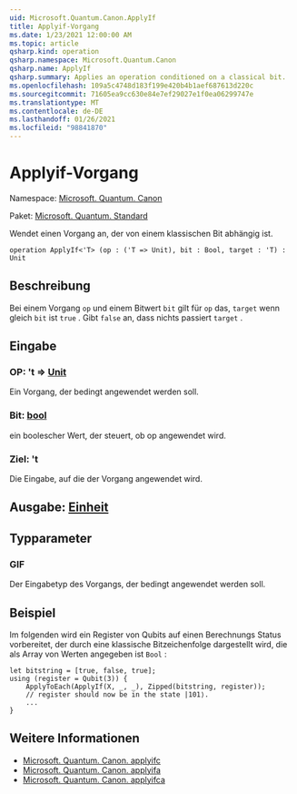 ```yaml
---
uid: Microsoft.Quantum.Canon.ApplyIf
title: Applyif-Vorgang
ms.date: 1/23/2021 12:00:00 AM
ms.topic: article
qsharp.kind: operation
qsharp.namespace: Microsoft.Quantum.Canon
qsharp.name: ApplyIf
qsharp.summary: Applies an operation conditioned on a classical bit.
ms.openlocfilehash: 109a5c4748d183f199e420b4b1aef687613d220c
ms.sourcegitcommit: 71605ea9cc630e84e7ef29027e1f0ea06299747e
ms.translationtype: MT
ms.contentlocale: de-DE
ms.lasthandoff: 01/26/2021
ms.locfileid: "98841870"
---
```

# <a name="applyif-operation"></a>Applyif-Vorgang

Namespace: [Microsoft. Quantum. Canon](xref:Microsoft.Quantum.Canon)

Paket: [Microsoft. Quantum. Standard](https://nuget.org/packages/Microsoft.Quantum.Standard)


Wendet einen Vorgang an, der von einem klassischen Bit abhängig ist.

```qsharp
operation ApplyIf<'T> (op : ('T => Unit), bit : Bool, target : 'T) : Unit
```


## <a name="description"></a>Beschreibung

Bei einem Vorgang `op` und einem Bitwert `bit` gilt für `op` das, `target` wenn gleich `bit` ist `true` . Gibt `false` an, dass nichts passiert `target` .

## <a name="input"></a>Eingabe

### <a name="op--t--unit"></a>OP: 't => [Unit](xref:microsoft.quantum.lang-ref.unit) 

Ein Vorgang, der bedingt angewendet werden soll.


### <a name="bit--bool"></a>Bit: [bool](xref:microsoft.quantum.lang-ref.bool)

ein boolescher Wert, der steuert, ob op angewendet wird.


### <a name="target--t"></a>Ziel: 't

Die Eingabe, auf die der Vorgang angewendet wird.



## <a name="output--unit"></a>Ausgabe: [Einheit](xref:microsoft.quantum.lang-ref.unit)



## <a name="type-parameters"></a>Typparameter

### <a name="t"></a>GIF

Der Eingabetyp des Vorgangs, der bedingt angewendet werden soll.

## <a name="example"></a>Beispiel

Im folgenden wird ein Register von Qubits auf einen Berechnungs Status vorbereitet, der durch eine klassische Bitzeichenfolge dargestellt wird, die als Array von Werten angegeben ist `Bool` :

```qsharp
let bitstring = [true, false, true];
using (register = Qubit(3)) {
    ApplyToEach(ApplyIf(X, _, _), Zipped(bitstring, register));
    // register should now be in the state |101⟩.
    ...
}
```

## <a name="see-also"></a>Weitere Informationen

- [Microsoft. Quantum. Canon. applyifc](xref:Microsoft.Quantum.Canon.ApplyIfC)
- [Microsoft. Quantum. Canon. applyifa](xref:Microsoft.Quantum.Canon.ApplyIfA)
- [Microsoft. Quantum. Canon. applyifca](xref:Microsoft.Quantum.Canon.ApplyIfCA)